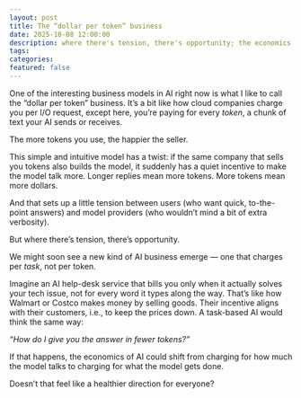 ```yaml
---
layout: post
title: The “dollar per token” business
date: 2025-10-08 12:00:00
description: where there's tension, there's opportunity; the economics of AI
tags: 
categories: 
featured: false
---
```


One of the interesting business models in AI right now is what I like to call the “dollar per token” business.
It’s a bit like how cloud companies charge you per I/O request, except here, you’re paying for every *token*, a chunk of text your AI sends or receives.

The more tokens you use, the happier the seller.

This simple and intuitive model has a twist: if the same company that sells you tokens also builds the model, it suddenly has a quiet incentive to make the model talk more.
Longer replies mean more tokens. More tokens mean more dollars.

And that sets up a little tension between users (who want quick, to-the-point answers) and model providers (who wouldn’t mind a bit of extra verbosity).

But where there’s tension, there’s opportunity.

We might soon see a new kind of AI business emerge — one that charges per *task*, not per token.

Imagine an AI help-desk service that bills you only when it actually solves your tech issue, not for every word it types along the way.
That’s like how Walmart or Costco makes money by selling goods. Their incentive aligns with their customers, i.e., to keep the prices down.
A task-based AI would think the same way:

*“How do I give you the answer in fewer tokens?”*

If that happens, the economics of AI could shift from charging for how much the model talks to charging for what the model gets done.

Doesn’t that feel like a healthier direction for everyone?
